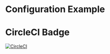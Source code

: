 # Configuration Example

# CircleCI Badge
[![CircleCI](https://dl.circleci.com/status-badge/img/gh/dqmdz/pr_template/tree/main.svg?style=svg)](https://dl.circleci.com/status-badge/redirect/gh/dqmdz/pr_template/tree/main)

